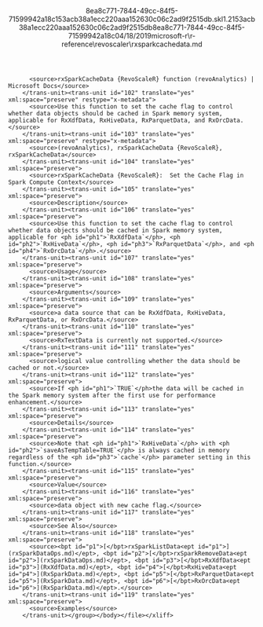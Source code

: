 <?xml version="1.0"?><xliff version="1.2" xmlns="urn:oasis:names:tc:xliff:document:1.2" xmlns:xsi="http://www.w3.org/2001/XMLSchema-instance" xsi:schemaLocation="urn:oasis:names:tc:xliff:document:1.2 xliff-core-1.2-transitional.xsd"><file datatype="xml" original="rxsparkcachedata.md" source-language="en-US" target-language="en-US"><header><tool tool-id="mdxliff" tool-name="mdxliff" tool-version="1.0-d1654b2" tool-company="Microsoft" /><xliffext:skl_file_name xmlns:xliffext="urn:microsoft:content:schema:xliffextensions">8ea8c771-7844-49cc-84f5-71599942a18c153acb38a1ecc220aaa152630c06c2ad9f2515db.skl</xliffext:skl_file_name><xliffext:version xmlns:xliffext="urn:microsoft:content:schema:xliffextensions">1.2</xliffext:version><xliffext:ms.openlocfilehash xmlns:xliffext="urn:microsoft:content:schema:xliffextensions">153acb38a1ecc220aaa152630c06c2ad9f2515db</xliffext:ms.openlocfilehash><xliffext:ms.sourcegitcommit xmlns:xliffext="urn:microsoft:content:schema:xliffextensions">8ea8c771-7844-49cc-84f5-71599942a18c</xliffext:ms.sourcegitcommit><xliffext:ms.lasthandoff xmlns:xliffext="urn:microsoft:content:schema:xliffextensions">04/18/2019</xliffext:ms.lasthandoff><xliffext:ms.openlocfilepath xmlns:xliffext="urn:microsoft:content:schema:xliffextensions">microsoft-r\r-reference\revoscaler\rxsparkcachedata.md</xliffext:ms.openlocfilepath></header><body><group id="content" extype="content"><trans-unit id="101" translate="yes" xml:space="preserve" restype="x-metadata">
          <source>rxSparkCacheData {RevoScaleR} function (revoAnalytics) | Microsoft Docs</source>
        </trans-unit><trans-unit id="102" translate="yes" xml:space="preserve" restype="x-metadata">
          <source>Use this function to set the cache flag to control whether data objects should be cached in Spark memory system, applicable for RxXdfData, RxHiveData, RxParquetData, and RxOrcData.</source>
        </trans-unit><trans-unit id="103" translate="yes" xml:space="preserve" restype="x-metadata">
          <source>(revoAnalytics), rxSparkCacheData {RevoScaleR}, rxSparkCacheData</source>
        </trans-unit><trans-unit id="104" translate="yes" xml:space="preserve">
          <source>rxSparkCacheData {RevoScaleR}:  Set the Cache Flag in Spark Compute Context</source>
        </trans-unit><trans-unit id="105" translate="yes" xml:space="preserve">
          <source>Description</source>
        </trans-unit><trans-unit id="106" translate="yes" xml:space="preserve">
          <source>Use this function to set the cache flag to control whether data objects should be cached in Spark memory system, applicable for <ph id="ph1">`RxXdfData`</ph>, <ph id="ph2">`RxHiveData`</ph>, <ph id="ph3">`RxParquetData`</ph>, and <ph id="ph4">`RxOrcData`</ph>.</source>
        </trans-unit><trans-unit id="107" translate="yes" xml:space="preserve">
          <source>Usage</source>
        </trans-unit><trans-unit id="108" translate="yes" xml:space="preserve">
          <source>Arguments</source>
        </trans-unit><trans-unit id="109" translate="yes" xml:space="preserve">
          <source>a data source that can be RxXdfData, RxHiveData, RxParquetData, or RxOrcData.</source>
        </trans-unit><trans-unit id="110" translate="yes" xml:space="preserve">
          <source>RxTextData is currently not supported.</source>
        </trans-unit><trans-unit id="111" translate="yes" xml:space="preserve">
          <source>logical value controlling whether the data should be cached or not.</source>
        </trans-unit><trans-unit id="112" translate="yes" xml:space="preserve">
          <source>If <ph id="ph1">`TRUE`</ph>the data will be cached in the Spark memory system after the first use for performance enhancement.</source>
        </trans-unit><trans-unit id="113" translate="yes" xml:space="preserve">
          <source>Details</source>
        </trans-unit><trans-unit id="114" translate="yes" xml:space="preserve">
          <source>Note that <ph id="ph1">`RxHiveData`</ph> with <ph id="ph2">`saveAsTempTable=TRUE`</ph> is always cached in memory regardless of the <ph id="ph3">`cache`</ph> parameter setting in this function.</source>
        </trans-unit><trans-unit id="115" translate="yes" xml:space="preserve">
          <source>Value</source>
        </trans-unit><trans-unit id="116" translate="yes" xml:space="preserve">
          <source>data object with new cache flag.</source>
        </trans-unit><trans-unit id="117" translate="yes" xml:space="preserve">
          <source>See Also</source>
        </trans-unit><trans-unit id="118" translate="yes" xml:space="preserve">
          <source><bpt id="p1">[</bpt>rxSparkListData<ept id="p1">](rxSparkDataOps.md)</ept>, <bpt id="p2">[</bpt>rxSparkRemoveData<ept id="p2">](rxSparkDataOps.md)</ept>, <bpt id="p3">[</bpt>RxXdfData<ept id="p3">](RxXdfData.md)</ept>, <bpt id="p4">[</bpt>RxHiveData<ept id="p4">](RxSparkData.md)</ept>, <bpt id="p5">[</bpt>RxParquetData<ept id="p5">](RxSparkData.md)</ept>, <bpt id="p6">[</bpt>RxOrcData<ept id="p6">](RxSparkData.md)</ept>.</source>
        </trans-unit><trans-unit id="119" translate="yes" xml:space="preserve">
          <source>Examples</source>
        </trans-unit></group></body></file></xliff>